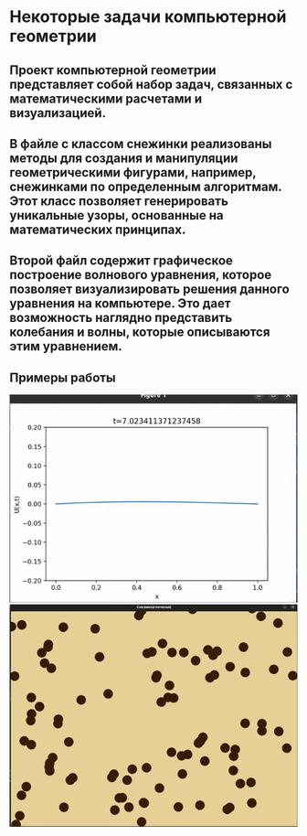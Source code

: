 # Некоторые задачи компьютерной геометрии
## Проект компьютерной геометрии представляет собой набор задач, связанных с математическими расчетами и визуализацией. 
## В файле с классом снежинки реализованы методы для создания и манипуляции геометрическими фигурами, например, снежинками по определенным алгоритмам. Этот класс позволяет генерировать уникальные узоры, основанные на математических принципах.
## Второй файл содержит графическое построение волнового уравнения, которое позволяет визуализировать решения данного уравнения на компьютере. Это дает возможность наглядно представить колебания и волны, которые описываются этим уравнением.
## Примеры работы
![res1](wave.gif)
![res2](snowflake.gif)

